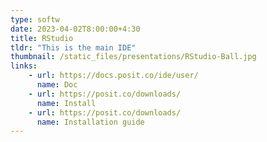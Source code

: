 ```yaml
---
type: softw
date: 2023-04-02T8:00:00+4:30
title: RStudio
tldr: "This is the main IDE"
thumbnail: /static_files/presentations/RStudio-Ball.jpg
links: 
    - url: https://docs.posit.co/ide/user/
      name: Doc
    - url: https://posit.co/downloads/
      name: Install
    - url: https://posit.co/downloads/
      name: Installation guide
---
```


